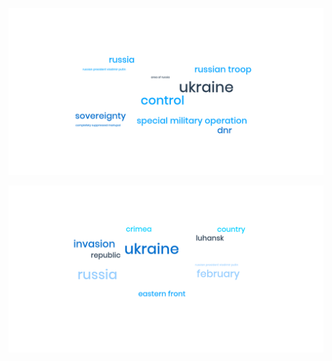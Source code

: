 ![](/images/wordcloud(1).png "dataset screenshot")


![](/images/wordcloud(2).png "dataset screenshot")
